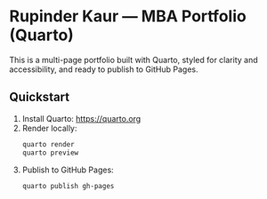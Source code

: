 # Rupinder Kaur — MBA Portfolio (Quarto)

This is a multi-page portfolio built with Quarto, styled for clarity and accessibility, and ready to publish to GitHub Pages.

## Quickstart
1. Install Quarto: https://quarto.org
2. Render locally:
   ```bash
   quarto render
   quarto preview
   ```
3. Publish to GitHub Pages:
   ```bash
   quarto publish gh-pages
   ```
